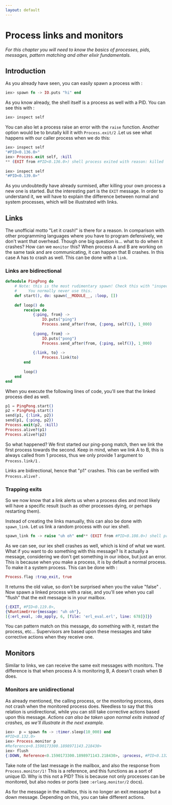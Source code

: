 ```yaml
---
layout: default
---
```

# Process links and monitors

_For this chapter you will need to know the basics of processes, pids, messages, pattern matching and other elixir fundamentals._

## Introduction
As you already have seen, you can easily spawn a process with :
```elixir
iex> spawn fn -> IO.puts "hi" end
```

As you know already, the shell itself is a process as well with a PID. You can see this with :
```elixir
iex> inspect self
```

You can also let a process raise an error with the `raise` function. Another option would be to brutally kill it with `Process.exit/2` .Let us see what happens with our caller process when we do this:

```elixir
iex> inspect self
"#PID<0.136.0>"
iex> Process.exit self, :kill
** (EXIT from #PID<0.136.0>) shell process exited with reason: killed
		
iex> inspect self            
"#PID<0.139.0>"
```

As you undoubtedly have already surmised, after killing your own process a new one is started. But the interesting part is the `EXIT` message. In order to understand it, we will have to explain the difference between normal and system processes, which will be illustrated with links.

## Links

The unofficial motto "Let it crash!" is there for a reason. In comparison with other programming languages where you have to program defensively, we don't want that overhead. Though one big question is... what to do when it crashes? How can we `monitor` this? When process A and B are working on the same task and are communicating, it can happen that B crashes. In this case A has to crash as well. This can be done with a `link`. 

### Links are bidirectional

```elixir
defmodule PingPong do
    # Note: this is the most rudimentary spawn! Check this with "inspect &(spawn)/3"
    #     You normally never use this.
    def start(), do: spawn(__MODULE__, :loop, [])
		
    def loop() do
        receive do
            {:ping, from} ->
		        IO.puts("ping")
		        Process.send_after(from, {:pong, self()}, 1_000)
		
            {:pong, from} ->
		        IO.puts("pong")
		        Process.send_after(from, {:ping, self()}, 1_000)
		
            {:link, to} ->
		        Process.link(to)
        end
		
        loop()
    end
end
```

When you execute the following lines of code, you'll see that the linked process died as well.

```elixir
p1 = PingPong.start()
p2 = PingPong.start()
send(p1, {:link, p2})
send(p1, {:ping, p2})
Process.exit(p2, :kill)
Process.alive?(p1)
Process.alive?(p2)
```

So what happened? We first started our ping-pong match, then we link the first process towards the second. Keep in mind, when we link A to B, this is always called from 1 process, thus we only provide 1 argument to `Process.link/1` . 

Links are bidirectional, hence that "p1" crashes. This can be verified with `Process.alive?` .

### Trapping exits

So we now know that a link alerts us when a process dies and most likely will have a specific result (such as other processes dying, or perhaps restarting them).

Instead of creating the links manually, this can also be done with `spawn_link`. Let us link a random process with our iex shell.

```elixir
spawn_link fn -> raise "uh oh" end** (EXIT from #PID<0.108.0>) shell process exited
```

As we can see, our iex shell crashes as well, which is kind of what we want. What if you want to do something with this message? Is it actually a message, considering we don't get something in our inbox, but just an error. This is because when you make a process, it is by default a normal process. To make it a system process. This can be done with :

```elixir
Process.flag :trap_exit, true
```

It returns the old value, so don't be surprised when you the value "false" . Now spawn a linked process with a raise, and you'll see when you call "flush" that the exit message is in your mailbox.

```elixir
{:EXIT, #PID<0.119.0>,
{%RuntimeError{message: "uh oh"},
[{:erl_eval, :do_apply, 6, [file: 'erl_eval.erl', line: 678]}]}}
```

You can pattern match on this message, do something with it, restart the process, etc... Supervisors are based upon these messages and take corrective actions when they receive one.

## Monitors
Similar to links, we can receive the same exit messages with monitors. The difference is that when process A is monitoring B, A doesn't crash when B does.

### Monitors are unidirectional
As already mentioned, the calling process, or the monitoring process, does not crash when the monitored process does. Needless to say that this relation is unidirectional, while you can still take corrective actions based upon this message. _Actions can also be taken upon normal exits instead of crashes, as we'll illustrate in the next example._

```elixir
iex>  p = spawn fn -> :timer.sleep(10_000) end
#PID<0.132.0>
iex> Process.monitor p
#Reference<0.1590173300.1898971143.218430>
iex> flush
{:DOWN, Reference<0.1590173300.1898971143.218430>, :process, #PID<0.132.0>, :noproc}
```

Take note of the last message in the mailbox, and also the response from `Process.monitor/1!` This is a reference, and this functions as a sort of unique ID. Why is this not a PID? This is because not only processes can be monitored, but also nodes or ports (see `:erlang.monitor/2`  docs).

As for the message in the mailbox, this is no longer an exit message but a down message. Depending on this, you can take different actions.